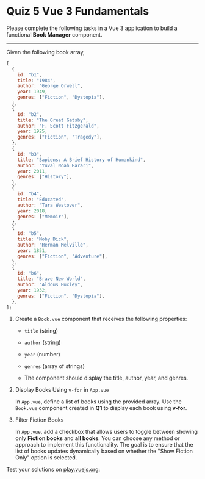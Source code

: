 # Quiz 5 Vue 3 Fundamentals

Please complete the following tasks in a Vue 3 application to build a functional **Book Manager** component.

---

Given the following book array,

```javascript
[
  {
    id: "b1",
    title: "1984",
    author: "George Orwell",
    year: 1949,
    genres: ["Fiction", "Dystopia"],
  },
  {
    id: "b2",
    title: "The Great Gatsby",
    author: "F. Scott Fitzgerald",
    year: 1925,
    genres: ["Fiction", "Tragedy"],
  },
  {
    id: "b3",
    title: "Sapiens: A Brief History of Humankind",
    author: "Yuval Noah Harari",
    year: 2011,
    genres: ["History"],
  },
  {
    id: "b4",
    title: "Educated",
    author: "Tara Westover",
    year: 2018,
    genres: ["Memoir"],
  },
  {
    id: "b5",
    title: "Moby Dick",
    author: "Herman Melville",
    year: 1851,
    genres: ["Fiction", "Adventure"],
  },
  {
    id: "b6",
    title: "Brave New World",
    author: "Aldous Huxley",
    year: 1932,
    genres: ["Fiction", "Dystopia"],
  },
];
```

1. Create a `Book.vue` component that receives the following properties:

   - `title` (string)
   - `author` (string)
   - `year` (number)
   - `genres` (array of strings)

   - The component should display the title, author, year, and genres.

2. Display Books Using `v-for` in `App.vue`

   In `App.vue`, define a list of books using the provided array. Use the `Book.vue` component created in **Q1** to display each book using **v-for**.

3. Filter Fiction Books

   In `App.vue`, add a checkbox that allows users to toggle between showing only **Fiction books** and **all books**. You can choose any method or approach to implement this functionality. The goal is to ensure that the list of books updates dynamically based on whether the "Show Fiction Only" option is selected.

Test your solutions on [play.vuejs.org](https://play.vuejs.org/#eNp9kD0PgjAQhv8Kudmw6MSmhkEHNerYhZQTi6Vt+oEkhP9uWwI6GLbL+7yXPHc9bJVKW4eQAazAGirFg1VpbaTwUU9EkhCgslGMoz4ry6QwBLIkksAKzuX7GDOrHa6mnD6Rvv7ktelCRuCi0aBukcDMbKErtCPObyfs/DzDRpaO+/YCvKKR3AXHsbZzovTaP71oe2iU1JaJ6m7yzqIw01FBNDSH2Cfg/7JfOP2ru043cY+IAYYPKNBtWQ==):